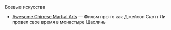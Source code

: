  Боевые искусства
 
 * [Awesome Chinese Martial Arts](https://www.youtube.com/watch?v=TEQnTv31SYo) — Фильм про то как Джейсон Скотт Ли провел свое время в монастыре Шаолинь
